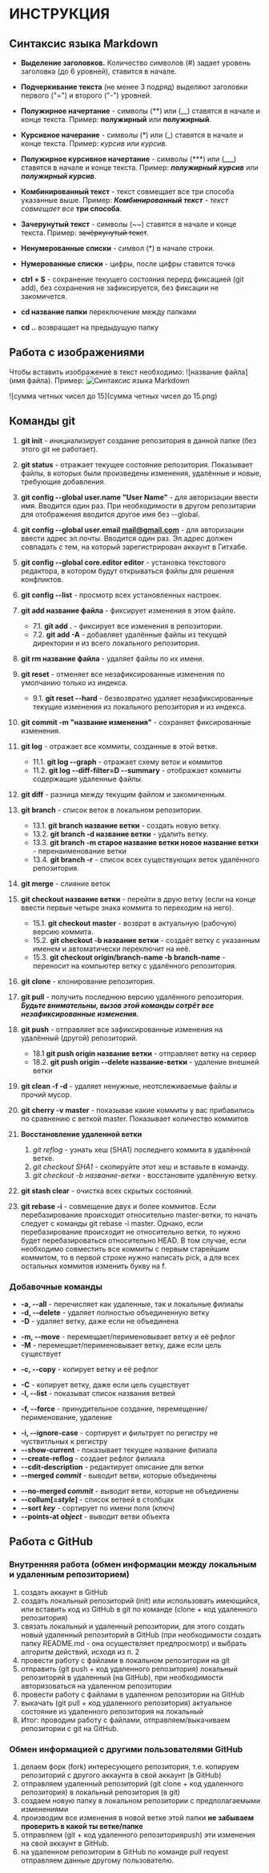 # ИНСТРУКЦИЯ

## Синтаксис языка Markdown

* **Выделение заголовков.** Количество символов (#)  задает уровень заголовка (до 6 уровней), ставится в начале.

* **Подчеркивание текста** (не менее 3 подряд) выделяют заголовки первого ("=") и второго ("-") уровней.

* **Полужирное начертание** - символы (**) или (__) ставятся в начале и конце текста. Пример: **полужирный** или __полужирный__.

* **Курсивное начерание** - символы (*) или (_) ставятся в начале и конце текста. Пример: *курсив* или _курсив_.

* **Полужирное курсивное начертание** - символы (***) или (___) ставятся в начале и конце текста. Пример: ***полужирный курсив*** или ___полужирный курсив___.

* **Комбинированный текст** - текст совмещает все три способа указанные выше. Пример: _***Комбинированный текст*** - текст совмещает все_ **три способа**.

* **Зачерунутый текст** - символы (~~) ставятся в начале и конце текста. Пример: ~~зачёркунутый текст~~.

* **Ненумерованные списки** - символ (*) в начале строки.

* **Нумерованные списки** - цифры, после цифры ставится точка

* **ctrl + S** - сохранение текущего состояния перерд фиксацией (git add), без сохранения не зафиксируется, без фиксации не закомичется.

* __cd название папки__ переключение между папками

* __cd ..__ возвращает на предыдущую папку

## Работа с изображениями

Чтобы вставить изображение в текст необходимо: 
![название файла](имя файла). Пример: ![Синтаксис языка Markdown](Синтаксис.png)

![сумма четных чисел до 15](сумма четных чисел до 15.png)

## Команды git

1. **git init** - инициализирует создание репозитория в данной папке (без этого git не работает).

2. **git status** - отражает текущее состояние репозитория. Показывает файлы, в которых были произведены изменения, удалённые и новые, требующие добавления.

3. **git config --global user.name "User Name"** - для авторизации ввести имя. Вводится один раз. При необходимости в другом репозитарии для отображения вводится другое имя без --global.

4. **git config --global user.email mail@gmail.com** - для авторизации ввести адрес эл.почты. Вводится один раз. Эл.адрес должен совпадать с тем, на который зарегистрирован аккаунт в Гитхабе.

5. **git config --global core.editor editor** - установка текстового редактора, в котором будут открываться файлы для решения конфликтов.

6. **git config --list** - просмотр всех установленных настроек.

7. **git add название файла** - фиксирует изменения в этом файле.

    * 7.1. **git add .** - фиксирует все изменения в репозитории.
    * 7.2. **git add -A** - добавляет удалённые файлы из текущей директории и из всего локального репозитория.

8. **git rm название файла** - удаляет файлы по их имени.

9. **git reset** - отменяет все незафиксированные изменения по умолчанию только из индекса.

    * 9.1. **git reset --hard** - безвозвратно удаляет незафиксированные текущие изменения из локального репозитория и из индекса.

10. **git commit -m "название изменения"** - сохраняет фиксированные изменения.

11. **git log** - отражает все коммиты, созданные в этой ветке.

    + 11.1. **git log --graph** - отражает схему веток и коммитов
    + 11.2. **git log --diff-filter=D --summary** - отображает коммиты содержащие удаленные файлы.

12. **git diff** - разница между текущим файлом и закомиченным. 

13. **git branch** - список веток в локальном репозитории.
 
    * 13.1. **git branch название ветки** - создать новую ветку.
    * 13.2. **git branch -d название ветки** - удалить ветку.
    * 13.3. **git branch -m старое название ветки новое название ветки** - перенаименование ветки
    * 13.4. **git branch -r** - список всех существующих веток удалённого репозитория.

14. **git merge** - слияние веток

15. **git checkout название ветки** - перейти в друю ветку (если на конце ввести первые четыре знака коммита то переходим на него).

    * 15.1. **git checkout master** - возврат в актуальную (рабочую) версию коммита.
    * 15.2. **git checkout -b название ветки** - создаёт ветку с указанным именем и автоматически переключит на неё.
    * 15.3. **git checkout origin/branch-name -b branch-name** - переносит на компьютер ветку с удалённого репозитория.

16. **git clone** - клонирование репозитория.

17. **git pull** - получить последнюю версию удалённого репозитория. _**Будьте внимательны, вызов этой команды сотрёт все незафиксированные изменения.**_

18. **git push** - отправляет все зафиксированные изменения на удалённый (другой) репозиторий.

    * 18.1 **git push origin название ветки** - отправляет ветку на сервер
    * 18.2. **git push origin --delete название-ветки** - удаление внешней ветки

19. **git clean -f -d** - удаляет ненужные, неотслеживаемые файлы и прочий мусор.

20. **git cherry -v master** - показывае какие коммиты у вас прибавились по сравнению с веткой master. Показывает количество коммитов

21. **Восстановление удаленной ветки**
    1. _git reflog_ - узнать хеш (SHA1) последнего коммита в удалённой ветке. 
    2. _git checkout SHA1_ - cкопируйте этот хеш и вставьте в команду.
    3. _git checkout -b название-ветки_ - восстановите удалённую ветку.

22. **git stash clear** - очистка всех скрытых состояний.

23. **git rebase -i** - совмещение двух и более коммитов.  Если перебазирование происходит относительно master-ветки, то начать следует с команды git rebase -i master. Однако, если перебазирование происходит не относительно ветки, то нужно будет перебазироваться относительно HEAD. В том случае, если необходимо совместить все коммиты с первым старейшим коммитом, то в первой строке нужно написать pick, а для всех остальных коммитов изменить букву на f. 

### Добавочные команды

+ **-a, --all** - перечисляет как удаленные, так и локальные филиалы
+ **-d, --delete** - удаляет полностью объединенную ветку
+ **-D** - удаляет ветку, даже если не объединена
* **-m, --move** - перемещает/перименовывает ветку и её рефлог
* **-M** - перемещает/перименовывает ветку, даже если цель существует
+ **-c, --copy** - копирует ветку и её рефлог
* **-C** - копирует ветку, даже если цель существует
* **-l, --list** - показыват список названия ветвей
+ **-f, --force** - принудительное создание, перемещение/перименование, удаление
* **-i, --ignore-case** - сортирует и фильтрует по регистру не чуствитльных к регистру
* **--show-current** - показывает текущее название филиала
* **--create-reflog** - создает рефлог филиала
* **--cdit-description** - редактирует описание для ветки
* **--merged _commit_** - выводит ветви, которые объединены
+ **--no-merged _commit_** - выводит ветви, которые не объединены
+ **--collum[=_style_]** - список ветвей в столбцах
+ **--sort _key_** - сортирует по имени поля (ключ)
+ **--points-at _object_** - выводит ветви объекта

## Работа с GitHub

### Внутренняя работа (обмен информации между локальным и удаленным репозиторием)

1. создать аккаунт в GitHub 
2. создать локальный репозиторий (init) или использовать имеющийcя, или вставить код из GitHub в git по команде (clone + код удаленного репозитория)
3. связать локальный и удаленный репозитории, для этого создать новый удаленный репозиторий в GitHub (при необходимости создать папку README.md - она осуществляет предпросмотр) и выбрать алгоритм действий, исходя из п. 2
4. провести работу с файлами в локальном репозитории на git
5. отправить (git push + код удаленного репозитория) локальный репозиторий в удаленный (на GitHub), при необходимости авторизоваться на удаленном репозитории
6. провести работу с файлами в удаленном репозитории на GitHub
7. выкачать (git pull + код удаленного репозитория) актуальное состояние из удаленного репозитория на локальный
8. Итог: проводим работу с файлами, отправляем/выкачиваем репозитории с git на GitHub.

### Обмен информацией с другими пользователями GitHub

1. делаем форк (fork) интересующего репозитория, т.е. копируем репозиторий с другого аккаунта в свой аккаунт (в GitHub)
2. отправляем удаленный репозиторий (git clone + код удаленного репозитория) в локальный репозитория (в git)
3. создаем новую папку в локальном репозитории с предполагаемыми изменениями
4. производим все изменения в новой ветке этой папки **не забываем проверить в какой ты ветке/папке**
5. отправляем (git + код удаленного репозиторияpush) эти изменения на свой аккаунт в GitHub.
6. на удаленном репозитории в GitHub по команде pull reqyest отправляем данные другому пользователю.